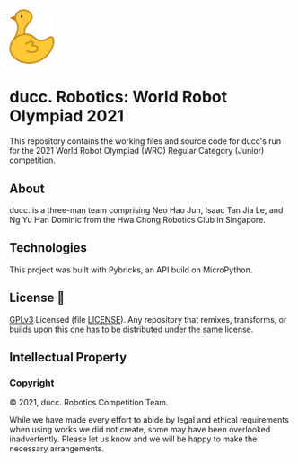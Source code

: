 <img src="assets/icons/logo.png" alt="" width="80"/>

# ducc. Robotics: World Robot Olympiad 2021

This repository contains the working files and source code for ducc's run for the 2021 World Robot Olympiad (WRO) Regular Category (Junior) competition.

## About

ducc. is a three-man team comprising Neo Hao Jun, Isaac Tan Jia Le, and Ng Yu Han Dominic from the Hwa Chong Robotics Club in Singapore.

## Technologies

This project was built with Pybricks, an API build on MicroPython.

## License 📜

[GPLv3](https://www.gnu.org/licenses/gpl-3.0.en.html) Licensed (file [LICENSE](LICENSE)). Any repository that remixes, transforms, or builds upon this one has to be distributed under the same license.

## Intellectual Property

### Copyright

© 2021, ducc. Robotics Competition Team.

While we have made every effort to abide by legal and ethical requirements when using works we did not create, some may have been overlooked inadvertently. Please let us know and we will be happy to make the necessary arrangements.
